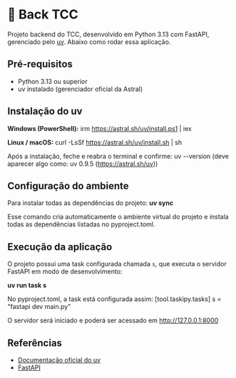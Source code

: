 # 🚀 Back TCC

Projeto backend do TCC, desenvolvido em Python 3.13 com FastAPI, gerenciado pelo [uv](https://docs.astral.sh/uv).
Abaixo como rodar essa aplicação.

## Pré-requisitos

- Python 3.13 ou superior  
- uv instalado (gerenciador oficial da Astral)

## Instalação do uv

**Windows (PowerShell):**
irm https://astral.sh/uv/install.ps1 | iex

**Linux / macOS:**
curl -LsSf https://astral.sh/uv/install.sh | sh

Após a instalação, feche e reabra o terminal e confirme:
uv --version
(deve aparecer algo como: uv 0.9.5 (https://astral.sh/uv))

## Configuração do ambiente

Para instalar todas as dependências do projeto:
**uv sync**

Esse comando cria automaticamente o ambiente virtual do projeto e instala todas as dependências listadas no pyproject.toml.

## Execução da aplicação

O projeto possui uma task configurada chamada `s`, que executa o servidor FastAPI em modo de desenvolvimento:

**uv run task s**

No pyproject.toml, a task está configurada assim:
[tool.taskipy.tasks]
s = "fastapi dev main.py"

O servidor será iniciado e poderá ser acessado em http://127.0.0.1:8000


## Referências

- [Documentação oficial do uv](https://docs.astral.sh/uv)  
- [FastAPI](https://fastapi.tiangolo.com/)
